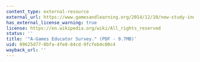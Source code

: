 ```yaml
---
content_type: external-resource
external_url: https://www.gamesandlearning.org/2014/12/10/new-study-indicates-what-kind-of-teachers-aim-to-use-games-to-gauge-learning/
has_external_license_warning: true
license: https://en.wikipedia.org/wiki/All_rights_reserved
status: ''
title: '"A-Games Educator Survey." (PDF - 9.7MB)'
uid: 09625d77-0bfa-4fe8-84cd-9fcfeb4c00c4
wayback_url: ''
---
```

